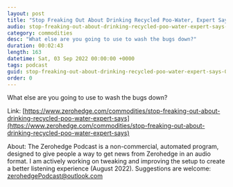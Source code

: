 ```yaml
---
layout: post
title: "Stop Freaking Out About Drinking Recycled Poo-Water, Expert Says"
audio: stop-freaking-out-about-drinking-recycled-poo-water-expert-says-0
category: commodities
desc: "What else are you going to use to wash the bugs down?"
duration: 00:02:43
length: 163
datetime: Sat, 03 Sep 2022 00:00:00 +0000
tags: podcast
guid: stop-freaking-out-about-drinking-recycled-poo-water-expert-says-0
order: 0
---
```

What else are you going to use to wash the bugs down?

Link: [https://www.zerohedge.com/commodities/stop-freaking-out-about-drinking-recycled-poo-water-expert-says](https://www.zerohedge.com/commodities/stop-freaking-out-about-drinking-recycled-poo-water-expert-says)

About: The Zerohedge Podcast is a non-commercial, automated program, designed to give people a way to get news from Zerohedge in an audio format.  I am actively working on tweaking and improving the setup to create a better listening experience (August 2022).  Suggestions are welcome: [zerohedgePodcast@outlook.com](mailto:zerohedgePodcast@outlook.com)